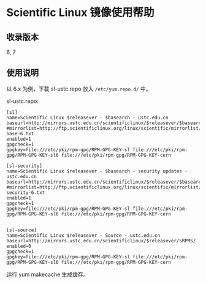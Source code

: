 # Scientific Linux 镜像使用帮助

## 收录版本

6, 7

## 使用说明

以 6.x 为例，下载 sl-ustc.repo 放入 `/etc/yum.repo.d/` 中。

sl-ustc.repo:

    [sl]
    name=Scientific Linux $releasever - $basearch - ustc.edu.cn
    baseurl=http://mirrors.ustc.edu.cn/scientificlinux/$releasever/$basearch/os/
    #mirrorlist=http://ftp.scientificlinux.org/linux/scientific/mirrorlist/sl-base-6.txt
    enabled=1
    gpgcheck=1
    gpgkey=file:///etc/pki/rpm-gpg/RPM-GPG-KEY-sl file:///etc/pki/rpm-gpg/RPM-GPG-KEY-sl6 file:///etc/pki/rpm-gpg/RPM-GPG-KEY-cern

    [sl-security]
    name=Scientific Linux $releasever - $basearch - security updates - ustc.edu.cn
    baseurl=http://mirrors.ustc.edu.cn/scientificlinux/$releasever/$basearch/updates/security/
    #mirrorlist=http://ftp.scientificlinux.org/linux/scientific/mirrorlist/sl-security-6.txt
    enabled=1
    gpgcheck=1
    gpgkey=file:///etc/pki/rpm-gpg/RPM-GPG-KEY-sl file:///etc/pki/rpm-gpg/RPM-GPG-KEY-sl6 file:///etc/pki/rpm-gpg/RPM-GPG-KEY-cern


    [sl-source]
    name=Scientific Linux $releasever - Source - ustc.edu.cn
    baseurl=http://mirrors.ustc.edu.cn/scientificlinux/$releasever/SRPMS/
    enabled=0
    gpgcheck=1
    gpgkey=file:///etc/pki/rpm-gpg/RPM-GPG-KEY-sl file:///etc/pki/rpm-gpg/RPM-GPG-KEY-sl6 file:///etc/pki/rpm-gpg/RPM-GPG-KEY-cern

运行 yum makecache 生成缓存。
